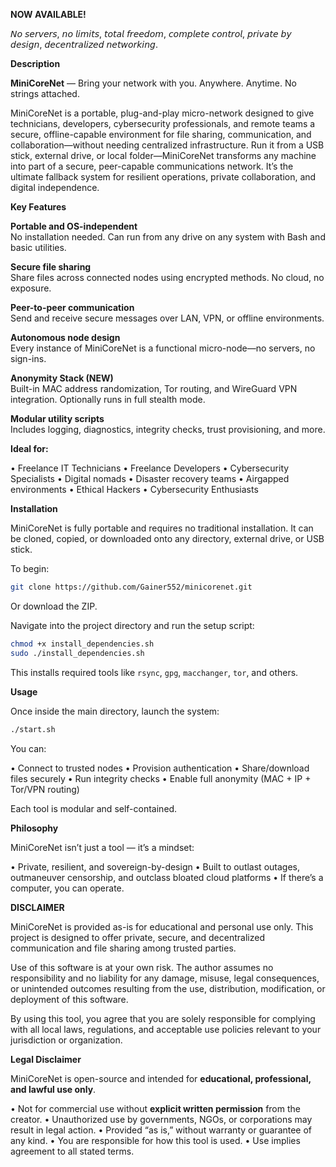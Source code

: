 **NOW AVAILABLE!**

𝘕𝘰 𝘴𝘦𝘳𝘷𝘦𝘳𝘴, 𝘯𝘰 𝘭𝘪𝘮𝘪𝘵𝘴, 𝘵𝘰𝘵𝘢𝘭 𝘧𝘳𝘦𝘦𝘥𝘰𝘮, 𝘤𝘰𝘮𝘱𝘭𝘦𝘵𝘦 𝘤𝘰𝘯𝘵𝘳𝘰𝘭, 𝘱𝘳𝘪𝘷𝘢𝘵𝘦 𝘣𝘺 𝘥𝘦𝘴𝘪𝘨𝘯, 𝘥𝘦𝘤𝘦𝘯𝘵𝘳𝘢𝘭𝘪𝘻𝘦𝘥 𝘯𝘦𝘵𝘸𝘰𝘳𝘬𝘪𝘯𝘨.

**Description**

**MiniCoreNet** — Bring your network with you. Anywhere. Anytime. No strings attached.

MiniCoreNet is a portable, plug-and-play micro-network designed to give technicians, developers, cybersecurity professionals, and remote teams a secure, offline-capable environment for file sharing, communication, and collaboration—without needing centralized infrastructure. Run it from a USB stick, external drive, or local folder—MiniCoreNet transforms any machine into part of a secure, peer-capable communications network. It’s the ultimate fallback system for resilient operations, private collaboration, and digital independence.

**Key Features**

**Portable and OS-independent**  
No installation needed. Can run from any drive on any system with Bash and basic utilities.

**Secure file sharing**  
Share files across connected nodes using encrypted methods. No cloud, no exposure.

**Peer-to-peer communication**  
Send and receive secure messages over LAN, VPN, or offline environments.

**Autonomous node design**  
Every instance of MiniCoreNet is a functional micro-node—no servers, no sign-ins.

**Anonymity Stack (NEW)**  
Built-in MAC address randomization, Tor routing, and WireGuard VPN integration. Optionally runs in full stealth mode.

**Modular utility scripts**  
Includes logging, diagnostics, integrity checks, trust provisioning, and more.

**Ideal for:**

• Freelance IT Technicians
• Freelance Developers
• Cybersecurity Specialists
• Digital nomads
• Disaster recovery teams
• Airgapped environments
• Ethical Hackers
• Cybersecurity Enthusiasts

**Installation**

MiniCoreNet is fully portable and requires no traditional installation. It can be cloned, copied, or downloaded onto any directory, external drive, or USB stick.

To begin:

```bash
git clone https://github.com/Gainer552/minicorenet.git
```

Or download the ZIP.

Navigate into the project directory and run the setup script:

```bash
chmod +x install_dependencies.sh
sudo ./install_dependencies.sh
```

This installs required tools like `rsync`, `gpg`, `macchanger`, `tor`, and others.

**Usage**

Once inside the main directory, launch the system:

```bash
./start.sh
```

You can:

• Connect to trusted nodes
• Provision authentication
• Share/download files securely
• Run integrity checks
• Enable full anonymity (MAC + IP + Tor/VPN routing)

Each tool is modular and self-contained.

**Philosophy**

MiniCoreNet isn’t just a tool — it’s a mindset:

• Private, resilient, and sovereign-by-design
• Built to outlast outages, outmaneuver censorship, and outclass bloated cloud platforms
• If there’s a computer, you can operate.

**DISCLAIMER**

MiniCoreNet is provided as-is for educational and personal use only.
This project is designed to offer private, secure, and decentralized communication and file sharing among trusted parties.

Use of this software is at your own risk.
The author assumes no responsibility and no liability for any damage, misuse, legal consequences, or unintended outcomes resulting from the use, distribution, modification, or deployment of this software.

By using this tool, you agree that you are solely responsible for complying with all local laws, regulations, and acceptable use policies relevant to your jurisdiction or organization.



**Legal Disclaimer**

MiniCoreNet is open-source and intended for **educational, professional, and lawful use only**.

• Not for commercial use without **explicit written permission** from the creator.
• Unauthorized use by governments, NGOs, or corporations may result in legal action.
• Provided “as is,” without warranty or guarantee of any kind.
• You are responsible for how this tool is used.
• Use implies agreement to all stated terms.
